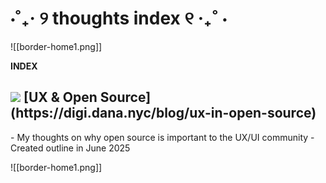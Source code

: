 # ⋅˚₊‧ ୨ thoughts index ୧ ‧₊˚ ⋅

![[border-home1.png]]

**INDEX**
<div className="space-y-4">
	<h2 className="font-semibold flex items-center space-x-2">
	<img src="/_r/-/images/writing.png"/>
	 [UX & Open Source](https://digi.dana.nyc/blog/ux-in-open-source)
	</h2>
	- My thoughts on why open source is important to the UX/UI community
	- Created outline in June 2025
</div>

![[border-home1.png]]